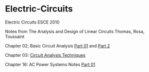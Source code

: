 # Electric-Circuits
Electric Circuits ESCE 2010

Notes from The Analysis and Design of Linear Circuits Thomas, Rosa, Toussaint

Chapter 02; Basic Circuit Analysis [Part 01](Linear-Circuits-Notes/Chapter_02_Basic_Circuit_Analysis_part1_Notes.pdf) and [Part 2](Linear-Circuits-Notes/Chapter_02_Basic_Circuit_Analysis_part2_Notes.pdf)

Chapter 03: [Circuit Analysis Techniques](Linear-Circuits-Notes/Chapter_03_Circuit_Analysis_Techniques_Linear_Circuits_Notes.pdf)

Chapter 16: AC Power Systems Notes [Part 01](Linear-Circuits-Notes/Chapter_16_AC_Power_Systems_Notes_part_01.pdf)
